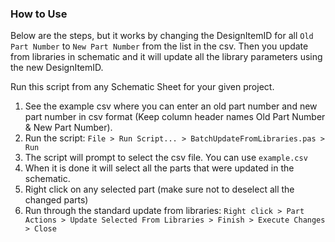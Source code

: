 ### How to Use
Below are the steps, but it works by changing the DesignItemID for all `Old Part Number` to `New Part Number` from the list in the csv. Then you update from libraries in schematic and it will update all the library parameters using the new DesignItemID.

Run this script from any Schematic Sheet for your given project.
1. See the example csv where you can enter an old part number and new part number in csv format (Keep column header names Old Part Number & New Part Number).
2. Run the script: `File > Run Script... > BatchUpdateFromLibraries.pas > Run`
3. The script will prompt to select the csv file. You can use `example.csv`
4. When it is done it will select all the parts that were updated in the schematic.
5. Right click on any selected part (make sure not to deselect all the changed parts)
6. Run through the standard update from libraries: `Right click > Part Actions > Update Selected From Libraries > Finish > Execute Changes > Close`